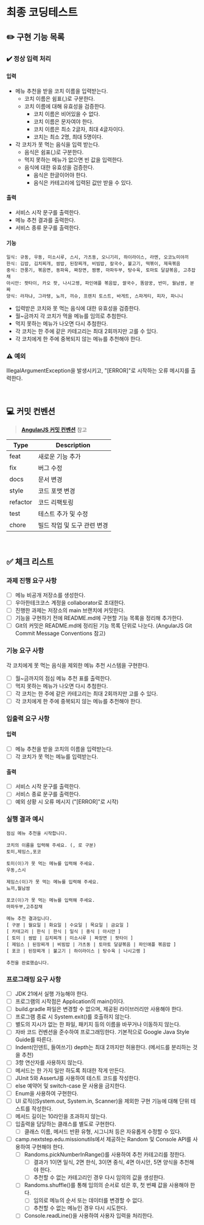 # 최종 코딩테스트

## ✏️ 구현 기능 목록

### ✔️ 정상 입력 처리

#### 입력

- 메뉴 추천을 받을 코치 이름을 입력받는다.
    - 코치 이름은 쉼표(,)로 구분한다.
    - 코치 이름에 대해 유효성을 검증한다.
        - 코치 이름은 비어있을 수 없다.
        - 코치 이름은 문자여야 한다.
        - 코치 이름은 최소 2글자, 최대 4글자이다.
        - 코치는 최소 2명, 최대 5명이다.
- 각 코치가 못 먹는 음식을 입력 받는다.
    - 음식은 쉼표(,)로 구분한다.
    - 먹지 못하는 메뉴가 없으면 빈 값을 입력한다.
    - 음식에 대한 유효성을 검증한다.
        - 음식은 한글이어야 한다.
        - 음식은 카테고리에 입력된 값만 받을 수 있다.

#### 출력

- 서비스 시작 문구를 출력한다.
- 메뉴 추천 결과를 출력한다.
- 서비스 종류 문구를 출력한다.

#### 기능

```
일식: 규동, 우동, 미소시루, 스시, 가츠동, 오니기리, 하이라이스, 라멘, 오코노미야끼
한식: 김밥, 김치찌개, 쌈밥, 된장찌개, 비빔밥, 칼국수, 불고기, 떡볶이, 제육볶음
중식: 깐풍기, 볶음면, 동파육, 짜장면, 짬뽕, 마파두부, 탕수육, 토마토 달걀볶음, 고추잡채
아시안: 팟타이, 카오 팟, 나시고렝, 파인애플 볶음밥, 쌀국수, 똠얌꿍, 반미, 월남쌈, 분짜
양식: 라자냐, 그라탱, 뇨끼, 끼슈, 프렌치 토스트, 바게트, 스파게티, 피자, 파니니
```

- 입력받은 코치와 못 먹는 음식에 대한 유효성을 검증한다.
- 월~금까지 각 코치가 먹을 메뉴를 임의로 추첨한다.
- 먹지 못하는 메뉴가 나오면 다시 추첨한다.
- 각 코치는 한 주에 같은 카테고리는 최대 2회까지만 고를 수 있다.
- 각 코치에게 한 주에 중복되지 않는 메뉴를 추천해야 한다.

### ⚠️ 예외

IllegalArgumentException을 발생시키고, "\[ERROR]"로 시작하는 오류 메시지를 출력한다.

<br>

## 💻 커밋 컨벤션

> [**AngularJS 커밋 컨벤션**](https://gist.github.com/stephenparish/9941e89d80e2bc58a153) 참고

| Type     | Description      |
|----------|------------------|
| feat     | 새로운 기능 추가        |
| fix      | 버그 수정            |
| docs     | 문서 변경            |
| style    | 코드 포맷 변경         |
| refactor | 코드 리팩토링          |
| test     | 테스트 추가 및 수정      |
| chore    | 빌드 작업 및 도구 관련 변경 |

<br>

## ✅ 체크 리스트

### 과제 진행 요구 사항

- [ ] 메뉴 비공개 저장소를 생성한다.
- [ ] 우아한테크코스 계정을 collaborator로 초대한다.
- [ ] 진행한 과제는 저장소의 main 브랜치에 커밋한다.
- [ ] 기능을 구현하기 전에 README.md에 구현할 기능 목록을 정리해 추가한다.
- [ ] Git의 커밋은 README.md에 정리된 기능 목록 단위로 나눈다. (AngularJS Git Commit Message Conventions 참고)

### 기능 요구 사항

각 코치에게 못 먹는 음식을 제외한 메뉴 추천 시스템을 구현한다.

- [ ] 월~금까지의 점심 메뉴 추천 표를 출력한다.
- [ ] 먹지 못하는 메뉴가 나오면 다시 추첨한다.
- [ ] 각 코치는 한 주에 같은 카테고리는 최대 2회까지만 고를 수 있다.
- [ ] 각 코치에게 한 주에 중복되지 않는 메뉴를 추천해야 한다.

### 입출력 요구 사항

#### 입력

- [ ] 메뉴 추천을 받을 코치의 이름을 입력받는다.
- [ ] 각 코치가 못 먹는 메뉴를 입력받는다.

#### 출력

- [ ] 서비스 시작 문구를 출력한다.
- [ ] 서비스 종료 문구를 출력한다.
- [ ] 예외 상황 시 오류 메시지 ("\[ERROR]"로 시작)

### 실행 결과 예시

```
점심 메뉴 추천을 시작합니다.

코치의 이름을 입력해 주세요. (, 로 구분)
토미,제임스,포코

토미(이)가 못 먹는 메뉴를 입력해 주세요.
우동,스시

제임스(이)가 못 먹는 메뉴를 입력해 주세요.
뇨끼,월남쌈

포코(이)가 못 먹는 메뉴를 입력해 주세요.
마파두부,고추잡채

메뉴 추천 결과입니다.
[ 구분 | 월요일 | 화요일 | 수요일 | 목요일 | 금요일 ]
[ 카테고리 | 한식 | 한식 | 일식 | 중식 | 아시안 ]
[ 토미 | 쌈밥 | 김치찌개 | 미소시루 | 짜장면 | 팟타이 ]
[ 제임스 | 된장찌개 | 비빔밥 | 가츠동 | 토마토 달걀볶음 | 파인애플 볶음밥 ]
[ 포코 | 된장찌개 | 불고기 | 하이라이스 | 탕수육 | 나시고렝 ]

추천을 완료했습니다.
```

### 프로그래밍 요구 사항

- [ ] JDK 21에서 실행 가능해야 한다.
- [ ] 프로그램의 시작점은 Application의 main()이다.
- [ ] build.gradle 파일은 변경할 수 없으며, 제공된 라이브러리만 사용해야 한다.
- [ ] 프로그램 종료 시 System.exit()를 호출하지 않는다.
- [ ] 별도의 지시가 없는 한 파일, 패키지 등의 이름을 바꾸거나 이동하지 않는다.
- [ ] 자바 코드 컨벤션을 준수하여 프로그래밍한다. 기본적으로 Google Java Style Guide를 따른다.
- [ ] Indent(인덴트, 들여쓰기) depth는 최대 2까지만 허용한다. (메서드를 분리하는 것을 추천)
- [ ] 3항 연산자를 사용하지 않는다.
- [ ] 메서드는 한 가지 일만 하도록 최대한 작게 만든다.
- [ ] JUnit 5와 AssertJ를 사용하여 테스트 코드를 작성한다.
- [ ] else 예약어 및 switch-case 문 사용을 금지한다.
- [ ] Enum을 사용하여 구현한다.
- [ ] UI 로직((System.out, System.in, Scanner)을 제외한 구현 기능에 대해 단위 테스트를 작성한다.
- [ ] 메서드 길이는 10라인을 초과하지 않는다.
- [ ] 입출력을 담당하는 클래스를 별도로 구현한다.
    - [ ] 클래스 이름, 메서드 반환 유형, 시그니처 등은 자유롭게 수정할 수 있다.
- [ ] camp.nextstep.edu.missionutils에서 제공하는 Random 및 Console API를 사용하여 구현해야 한다.
    - [ ] Randoms.pickNumberInRange()를 사용하여 추천 카테고리를 정한다.
        - [ ] 결과가 1이면 일식, 2면 한식, 3이면 중식, 4면 아시안, 5면 양식을 추천해야 한다.
        - [ ] 추천할 수 없는 카테고리인 경우 다시 임의의 값을 생성한다.
    - [ ] Randoms.shuffle()를 통해 임의의 순서로 섞은 후, 첫 번째 값을 사용해야 한다.
        - [ ] 임의로 메뉴의 순서 또는 데이터를 변경할 수 없다.
        - [ ] 추천할 수 없는 메뉴인 경우 다시 시도한다.
    - [ ] Console.readLine()을 사용하여 사용자 입력을 처리한다.